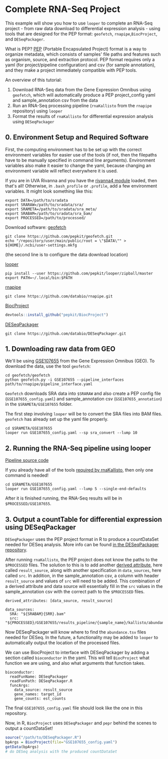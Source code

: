 # Complete RNA-Seq Project

This example will show you how to use `looper` to complete an RNA-Seq project - from raw data download to differential expression analysis - using tools that are designed for the PEP format: `geofetch`, `rnapipe`,`BiocProject`, and `DESeqPackager`.

What is PEP? [PEP](https://pepkit.github.io) (Portable Encapsulated Project) format is a way to organize metadata, which consists of samples' file paths and features such as organism, source, and extraction protocol. PEP format requires only a yaml (for project/pipeline configuration) and csv (for sample annotation), and they make a project immediately compatible with PEP tools. 

An overview of this tutorial:
1. Download RNA-Seq data from the Gene Expression Omnibus using `geofetch`, which will automatically produce a PEP project_config yaml and sample_annotation csv from the data
2. Run an RNA-Seq processing pipeline (`rnaKallisto` from the `rnapipe` repository) using `looper`
3. Format the results of `rnaKallisto` for differential expression analysis using `DESeqPackager`

## 0. Environment Setup and Required Software

First, the computing environment has to be set up with the correct environment variables for easier use of the tools (if not, then the filepaths have to be manually specified in command line arguments). Environment variables also make it easier to change the yaml, because changing an environment variable will reflect everywhere it is used.

If you are in UVA Rivanna and you have the [rivanna4 module](https://github.com/databio/modulefiles/blob/master/databioR/rivanna4) loaded, then that's all! Otherwise, in `.bash_profile` or `.profile`, add a few environment variables. It might look something like this:
```
export DATA=/path/to/sradata
export SRARAW=/path/to/sradata/sra/
export SRAMETA=/path/to/sradata/sra_meta/
export SRABAM=/path/to/sradata/sra_bam/
export PROCESSED=/path/to/processed/
```

Download software:
[geofetch](https://github.com/pepkit/geofetch)
```
git clone https://github.com/pepkit/geofetch.git
echo "/repository/user/main/public/root = \"$DATA\"" > ${HOME}/.ncbi/user-settings.mkfg
```
(the second line is to configure the data download location)

[looper](https://looper.readthedocs.io/en/latest/hello-world.html)
```
pip install --user https://github.com/pepkit/looper/zipball/master
export PATH=~/.local/bin:$PATH
```

[rnapipe](https://github.com/databio/rnapipe)
```
git clone https://github.com/databio/rnapipe.git
```

[BiocProject](http://code.databio.org/BiocProject/index.html)
```R
devtools::install_github("pepkit/BiocProject")
```

[DESeqPackager](https://github.com/databio/DESeqPackager)
```
git clone https://github.com/databio/DESeqPackager.git
```

## 1. Downloading raw data from GEO

We'll be using [GSE107655](https://www.ncbi.nlm.nih.gov/geo/query/acc.cgi?acc=GSE107655) from the Gene Expression Omnibus (GEO). To download the data, use the tool `geofetch`:
```
cd geofetch/geofetch
python geofetch.py -i GSE107655 --pipeline_interfaces path/to/rnapipe/pipeline_interface.yaml
```
`Geofetch` downloads SRA data into `$SRARAW` and also create a PEP config file (`GSE107655_config.yaml`) and sample_annotation csv (`GSE107655_annotation`) in the `$SRAMETA/GSE107655` folder.

The first step involving `looper` will be to convert the SRA files into BAM files. `geofetch` has already set up the yaml file properly.
```
cd $SRAMETA/GSE107655
looper run GSE107655_config.yaml --sp sra_convert --lump 10
```

## 2. Running the RNA-Seq pipeline using looper

[Pipeline source code](https://github.com/databio/rnapipe)

If you already have all of the tools [required by rnaKallisto](https://github.com/databio/rnapipe/blob/master/src/rnaKallisto.yaml), then only one command is needed!
```
cd $SRAMETA/GSE107655
looper run GSE107655_config.yaml --lump 5 --single-end-defaults
```

After it is finished running, the RNA-Seq results will be in `$PROCESSED/GSE107655`.

## 3. Output a countTable for differential expression using DESeqPackager

`DESeqPackager` uses the PEP project format in R to produce a countDataSet needed for DESeq analysis. More info can be found [in the DESeqPackager repository](https://github.com/databio/DESeqPackager).

After running `rnaKallisto`, the PEP project does not know the paths to the `$PROCESSED` files. The solution to this is to add another [derived attribute](https://pepkit.github.io/docs/derived_attributes/), here called `result_source`, along with another specification in `data_sources`, here called `src`. In addition, in the sample_annotation csv, a column with header `result_source` and values of `src` will need to be added. This combination of a derived attribute and data source will essentially fill in the `src` values in the sample_annotation csv with the correct path to the `$PROCESSED` files.
```
derived_attributes: [data_source, result_source]

data_sources:
  SRA: "${SRABAM}{SRR}.bam"
  src: "${PROCESSED}/GSE107655/results_pipeline/{sample_name}/kallisto/abundance.tsv"
```
Now DESeqPackager will know where to find the `abundance.tsv` files needed for DESeq. In the future, a functionality may be added to `looper` to automatically output the location of the processed files.

We can use BiocProject to interface with DESeqPackager by adding a section called `bioconductor` in the yaml. This will tell `BiocProject` what function we are using, and also what arguments that function takes.
```
bioconductor:
  readFunName: DESeqPackager
  readFunPath: DESeqPackager.R
  funcArgs:
    data_source: result_source
    gene_names: target_id
    gene_counts: est_counts
```

The final `GSE107655_config.yaml` file should look like the one in this repository.

Now, in R, `BiocProject` uses `DESeqPackager` and `pepr` behind the scenes to output a countDataSet!
```R
source("/path/to/DESeqPackager.R")
bpArgs = BiocProject(file="GSE107655_config.yaml")
getData(bpArgs)
# do DESeq analysis with the produced countDataSet
```
